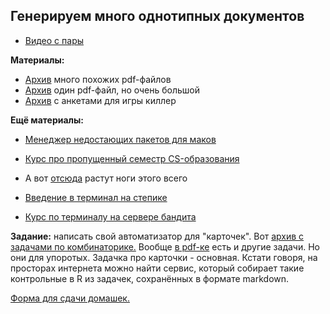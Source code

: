 ## Генерируем много однотипных документов

* [Видео с пары](https://youtu.be/oi-JU7U0W5g)

__Материалы:__

* [Архив](https://github.com/FUlyankin/LaTeX/blob/master/Logi_2020/sem07/many_pdf.zip) много похожих pdf-файлов
* [Архив](https://github.com/FUlyankin/LaTeX/blob/master/Logi_2020/sem07/longpdf.zip) один pdf-файл, но очень большой
* [Архив](https://github.com/FUlyankin/LaTeX/blob/master/Logi_2020/sem07/Killer_game.zip) с анкетами для игры киллер


__Ещё материалы:__

* [Менеджер недостающих пакетов для маков](https://brew.sh/)
* [Курс про пропущенный семестр CS-образования](https://github.com/danlark1/hse_missing_cs_education)
* А вот [отсюда](https://botthoughts.wordpress.com/2012/05/17/generating-reports-for-different-data-sets-using-brew-and-knitr/) растут ноги этого всего

* [Введение в терминал на степике](https://stepik.org/course/73/)
* [Курс по терминалу на сервере бандита](http://overthewire.org/wargames/bandit/bandit0.html)


__Задание:__  написать свой автоматизатор для "карточек". Вот [архив c задачами по комбинаторике.](https://github.com/FUlyankin/LaTeX/blob/master/Logi_2020/hw_tasks/hw_7_baza_zadach.zip) Вообще [в pdf-ке](https://github.com/FUlyankin/LaTeX/blob/master/Logi_2020/sem07/task_9(if_skuchno).pdf) есть и другие задачи. Но они для упоротых. Задачка про карточки - основная. Кстати говоря, на просторах интернета можно найти сервис, который собирает такие контрольные в R из задачек, сохранённых в формате markdown.

[Форма для сдачи домашек.](https://docs.google.com/forms/d/e/1FAIpQLSe11kxKVfv07iCL1E9yNX7ll9swKImiVwRr1H70lslGzInRSg/viewform)
